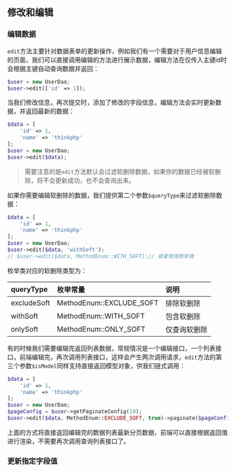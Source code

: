## 修改和编辑

### 编辑数据

`edit`方法主要针对数据表单的更新操作，例如我们有一个需要对于用户信息编辑的页面，我们可以直接调用编辑的方法进行展示数据，编辑方法在仅传入主键id时会根据主键自动查询数据并返回：

```php
$user = new UserDao;
$user->edit(['id' => 1]);
```
当我们修改信息，再次提交时，添加了修改的字段信息，编辑方法会实时更新数据，并返回最新的数据：

```php
$data = [
    'id' => 1,
    'name' => 'thinkphp'
];
$user = new UserDao;
$user->edit($data);
```
> 需要注意的是`edit`方法默认会过滤软删除数据，如果你的数据已经被软删除，将不会更新成功，也不会查询出来。

如果你需要编辑软删除的数据，我们提供第二个参数`$queryType`来过滤软删除数据：

```php
$data = [
    'id' => 1,
    'name' => 'thinkphp'
];
$user = new UserDao;
$user->edit($data, 'withSoft');
// $user->edit($data, MethodEnum::WITH_SOFT);// 或者使用枚举类
```
枚举类对应的软删除类型为：

| queryType | 枚举常量 | 说明 |
| :--- | :--- | :--- |
| excludeSoft | MethodEnum::EXCLUDE_SOFT | 排除软删除 |
| withSoft | MethodEnum::WITH_SOFT | 包含软删除 |
| onlySoft | MethodEnum::ONLY_SOFT | 仅查询软删除 |

有的时候我们需要编辑完返回列表数据，常规情况是一个编辑接口，一个列表接口，前端编辑完，再次调用列表接口，这样会产生两次调用请求，`edit`方法的第三个参数`$isModel`同样支持直接返回模型对象，供我们链式调用：

```php
$data = [
    'id' => 1,
    'name' => 'thinkphp'
];
$user = new UserDao;
$pageConfig = $user->getPaginateConfig(10);
$user->edit($data, MethodEnum::EXCLUDE_SOFT, true)->paginate($pageConfig)->toArray();
```
上面的方式将直接返回编辑完的数据列表最新分页数据，前端可以直接根据返回值进行渲染，不需要再次调用查询列表接口了。

### 更新指定字段值

